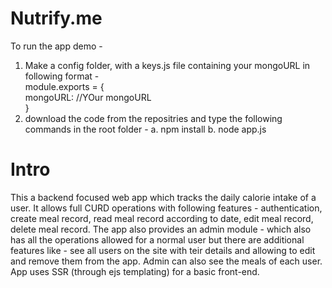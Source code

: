# Nutrify.me
To run the app demo - 
1. Make a config folder, with a keys.js file containing your mongoURL in following format -  
   module.exports = {  
      mongoURL: //YOur mongoURL  
   }
2. download the code from the repositries and type the following commands in the root folder -
   a. npm install
   b. node app.js

# Intro
This a backend focused web app which tracks the daily calorie intake of a user. It allows full CURD operations with following features - authentication, create meal record, read meal record according to date, edit meal record, delete meal record. The app also provides an admin module - which also has all the operations allowed for a normal user but there are additional features like - see all users on the site with teir details and allowing to edit and remove them from the app. Admin can also see the meals of each user. App uses SSR (through ejs templating) for a basic front-end.
